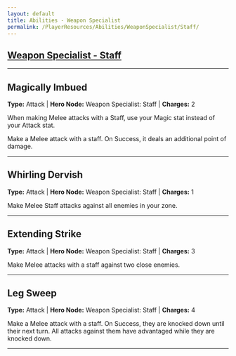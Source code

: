 ```yaml
---
layout: default
title: Abilities - Weapon Specialist
permalink: /PlayerResources/Abilities/WeaponSpecialist/Staff/
---
```

## [Weapon Specialist - Staff](#Staff)

------------------------------------------------
## Magically Imbued
**Type:** Attack
 | **Hero Node:** Weapon Specialist: Staff
 | **Charges:** 2

When making Melee attacks with a Staff, use your Magic stat instead of your Attack stat.

Make a Melee attack with a staff. On Success, it deals an additional point of damage.

------------------------------------------------
## Whirling Dervish
**Type:** Attack
 | **Hero Node:** Weapon Specialist: Staff
 | **Charges:** 1

Make Melee Staff attacks against all enemies in your zone. 

------------------------------------------------
## Extending Strike
**Type:** Attack
 | **Hero Node:** Weapon Specialist: Staff
 | **Charges:** 3

Make Melee attacks with a staff against two close enemies.

------------------------------------------------
## Leg Sweep
**Type:** Attack
 | **Hero Node:** Weapon Specialist: Staff
 | **Charges:** 4

Make a Melee attack with a staff. On Success, they are knocked down until their next turn. All attacks against them have advantaged while they are knocked down.

------------------------------------------------
